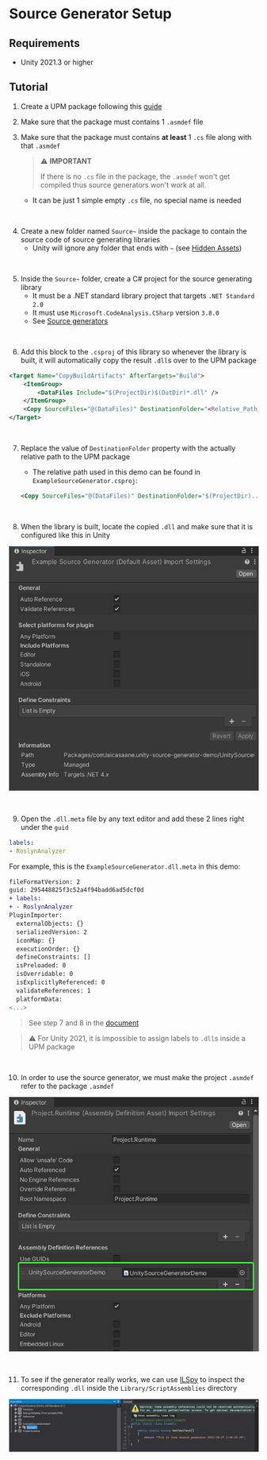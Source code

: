 # Source Generator Setup

## Requirements

- Unity 2021.3 or higher

## Tutorial

1. Create a UPM package following this [guide](https://docs.unity3d.com/Manual/CustomPackages.html)

2. Make sure that the package must contains 1 `.asmdef` file

3. Make sure that the package must contains **at least** 1 `.cs` file along with that `.asmdef`

    > :warning: **IMPORTANT**
    >
    > If there is no `.cs` file in the package, the `.asmdef` won't get compiled
    > thus source generators won't work at all.

    - It can be just 1 simple empty `.cs` file, no special name is needed

<br/>

4. Create a new folder named `Source~` inside the package to contain the source code of source generating libraries
    - Unity will ignore any folder that ends with `~` (see [Hidden Assets](https://docs.unity3d.com/Manual/SpecialFolders.html))

<br/>

5. Inside the `Source~` folder, create a C# project for the source generating library
    - It must be a .NET standard library project that targets `.NET Standard 2.0`
    - It must use `Microsoft.CodeAnalysis.CSharp` version `3.8.0`
    - See [Source generators](https://docs.unity3d.com/Manual/roslyn-analyzers.html)

<br/>

6. Add this block to the `.csproj` of this library so whenever the library is built, it will automatically copy the result `.dll`s over to the UPM package

```xml
<Target Name="CopyBuildArtifacts" AfterTargets="Build">
    <ItemGroup>
        <DataFiles Include="$(ProjectDir)$(OutDir)*.dll" />
    </ItemGroup>
    <Copy SourceFiles="@(DataFiles)" DestinationFolder="<Relative_Path_To_Package_Folder>" SkipUnchangedFiles="true" />
</Target>
```

<br/>

7. Replace the value of `DestinationFolder` property with the actually relative path to the UPM package
    - The relative path used in this demo can be found in `ExampleSourceGenerator.csproj`:

    ```xml
    <Copy SourceFiles="@(DataFiles)" DestinationFolder="$(ProjectDir)..\..\..\UnitySourceGeneratorDemo\Plugins\" SkipUnchangedFiles="true" />
    ```

<br/>

8. When the library is built, locate the copied `.dll` and make sure that it is configured like this in Unity

![Source Generator Library Configuration](Imgs/source-generator-library-config.png)

<br/>

9. Open the `.dll.meta` file by any text editor and add these 2 lines right under the `guid`

```yaml
labels:
- RoslynAnalyzer
```

For example, this is the `ExampleSourceGenerator.dll.meta` in this demo:

```diff
fileFormatVersion: 2
guid: 295448825f3c52a4f94badd6ad5dcf0d
+ labels:
+ - RoslynAnalyzer
PluginImporter:
  externalObjects: {}
  serializedVersion: 2
  iconMap: {}
  executionOrder: {}
  defineConstraints: []
  isPreloaded: 0
  isOverridable: 0
  isExplicitlyReferenced: 0
  validateReferences: 1
  platformData:
<...>
```

> See step 7 and 8 in the [document](https://docs.unity3d.com/Manual/roslyn-analyzers.html)

> :warning: For Unity 2021, it is impossible to assign labels to `.dll`s inside a UPM package

<br/>

10. In order to use the source generator, we must make the project `.asmdef` refer to the package `.asmdef`

![Project asmdef refers to package asmdef](Imgs/asmdef-reference.png)

<br/>

11. To see if the generator really works, we can use [ILSpy](https://github.com/icsharpcode/ILSpy) to inspect the corresponding `.dll` inside the `Library/ScriptAssemblies` directory

![Generated code in the dll](Imgs/generated-code.png)
